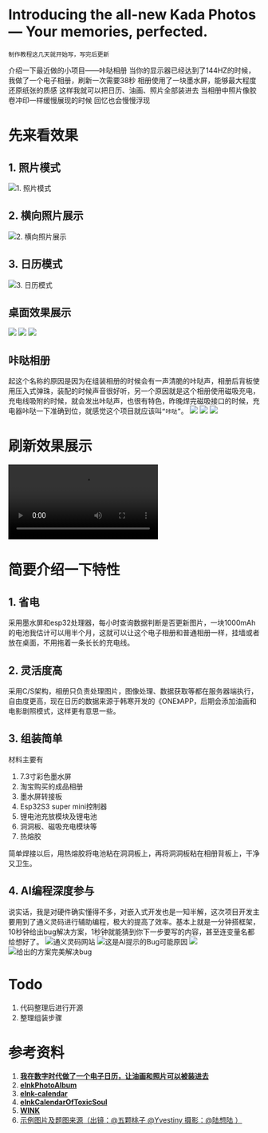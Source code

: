 # Introducing the all-new Kada Photos — Your memories, perfected. 

```
制作教程这几天就开始写，写完后更新
```

介绍一下最近做的小项目——咔哒相册
当你的显示器已经达到了144HZ的时候，我做了一个电子相册，刷新一次需要38秒
相册使用了一块墨水屏，能够最大程度还原纸张的质感
这样我就可以把日历、油画、照片全部装进去
当相册中照片像胶卷冲印一样缓慢展现的时候
回忆也会慢慢浮现
# 先来看效果
## 1. 照片模式
![1. 照片模式](https://statics.biogeeker.com/2025/07/%E5%92%94%E5%93%92%E7%9B%B8%E5%86%8C-4-1152x1536.jpg)
## 2. 横向照片展示
![2. 横向照片展示](https://statics.biogeeker.com/2025/07/%E5%92%94%E5%93%92%E7%9B%B8%E5%86%8C-2-1536x1152.jpg)
## 3. 日历模式
![3. 日历模式](https://statics.biogeeker.com/2025/07/%E5%92%94%E5%93%92%E7%9B%B8%E5%86%8C.jpg)
## 桌面效果展示
![](https://statics.biogeeker.com/2025/07/%E5%92%94%E5%93%92%E7%9B%B8%E5%86%8C-7-1536x1152.jpg)
![](https://statics.biogeeker.com/2025/07/%E5%92%94%E5%93%92%E7%9B%B8%E5%86%8C-6-1536x1152.jpg)
![](https://statics.biogeeker.com/2025/07/%E5%92%94%E5%93%92%E7%9B%B8%E5%86%8C-3-1536x1152.jpg)
## 咔哒相册
起这个名称的原因是因为在组装相册的时候会有一声清脆的咔哒声，相册后背板使用压入式弹珠，装配的时候声音很好听，另一个原因就是这个相册使用磁吸充电，充电线吸附的时候，就会发出咔哒声，也很有特色，昨晚焊完磁吸接口的时候，充电器咔哒一下准确到位，就感觉这个项目就应该叫``“咔哒”``。
![](https://statics.biogeeker.com/2025/07/image.png)
![](https://statics.biogeeker.com/2025/07/cgi-bin_mmwebwx-bin_webwxgetmsgimg__MsgID2178765207799436223skey@crypt_60cd12b4_e593167bae09a05a89ee64859c1bfa4emmweb_appidwx_webfilehelper-1536x864.jpg)
![](https://statics.biogeeker.com/2025/07/cgi-bin_mmwebwx-bin_webwxgetmsgimg__MsgID9187682236043910517skey@crypt_60cd12b4_e593167bae09a05a89ee64859c1bfa4emmweb_appidwx_webfilehelper.jpg)
# 刷新效果展示
![](https://statics.biogeeker.com/2025/07/1702486767.mp4)
# 简要介绍一下特性
## 1. 省电
采用墨水屏和esp32处理器，每小时查询数据判断是否更新图片，一块1000mAh的电池我估计可以用半个月，这就可以让这个电子相册和普通相册一样，挂墙或者放在桌面，不用拖着一条长长的充电线。
## 2. 灵活度高
采用C/S架构，相册只负责处理图片，图像处理、数据获取等都在服务器端执行，自由度更高，现在日历的数据来源于韩寒开发的《ONE》APP，后期会添加油画和电影剧照模式，这样更有意思一些。
## 3. 组装简单
材料主要有
1. 7.3寸彩色墨水屏
2. 淘宝购买的成品相册
3. 墨水屏转接板
4. Esp32S3 super mini控制器
5. 锂电池充放模块及锂电池
6. 洞洞板、磁吸充电模块等
7. 热熔胶

简单焊接以后，用热熔胶将电池粘在洞洞板上，再将洞洞板粘在相册背板上，干净又卫生。
## 4. AI编程深度参与
说实话，我是对硬件确实懂得不多，对嵌入式开发也是一知半解，这次项目开发主要用到了通义灵码进行辅助编程，极大的提高了效率。基本上就是一分钟搭框架，10秒钟给出bug解决方案，1秒钟就能猜到你下一步要写的内容，甚至连变量名都给想好了。
![通义灵码网站](https://statics.biogeeker.com/2025/07/Snipaste_2025-07-20_00-12-48-1536x1309.jpg)
![这是AI提示的Bug可能原因](https://statics.biogeeker.com/2025/07/%E5%B1%8F%E5%B9%95%E6%88%AA%E5%9B%BE-2025-07-16-000342.png)
![](https://statics.biogeeker.com/2025/07/%E5%B1%8F%E5%B9%95%E6%88%AA%E5%9B%BE-2025-07-16-000229-e1752941264723.png)
![给出的方案完美解决bug](https://statics.biogeeker.com/2025/07/%E5%B1%8F%E5%B9%95%E6%88%AA%E5%9B%BE-2025-07-16-000250-1-e1752941308391.png)
# Todo
1. 代码整理后进行开源
2. 整理组装步骤
# 参考资料
1. [**我在数字时代做了一个电子日历，让油画和照片可以被装进去**](https://sspai.com/post/82704)
2. **[eInkPhotoAlbum](https://github.com/Debatrix/eInkPhotoAlbum)**
3. [**eInk-calendar**](https://github.com/westqzy/eInk-calendar)
4. [**eInkCalendarOfToxicSoul**](https://github.com/breakstring/eInkCalendarOfToxicSoul)
5. [**WINK**](https://github.com/Aircoookie/WINK)
6. [示例图片及题图来源（出镜：@五颗桃子 @Yvestiny 摄影：@陆想陆 ）](https://weibo.com/2066540507/H1BGpixxv)
